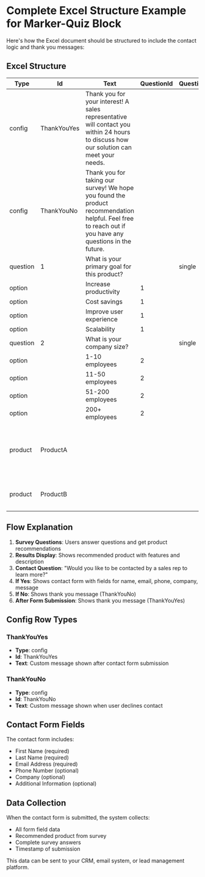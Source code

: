 # Complete Excel Structure Example for Marker-Quiz Block

Here's how the Excel document should be structured to include the contact logic and thank you messages:

## Excel Structure

| Type | Id | Text | QuestionId | QuestionType | Scores | Name | Description | Image | Features | BestFor |
|------|----|------|------------|--------------|--------|------|-------------|-------|----------|---------|
| config | ThankYouYes | Thank you for your interest! A sales representative will contact you within 24 hours to discuss how our solution can meet your needs. | | | | | | | | |
| config | ThankYouNo | Thank you for taking our survey! We hope you found the product recommendation helpful. Feel free to reach out if you have any questions in the future. | | | | | | | | |
| question | 1 | What is your primary goal for this product? | | single | | | | | | |
| option | | Increase productivity | 1 | | ProductA:3,ProductB:2,ProductC:1,ProductD:2,ProductE:2,ProductF:1 | | | | | | |
| option | | Cost savings | 1 | | ProductA:1,ProductB:3,ProductC:2,ProductD:3,ProductE:3,ProductF:3 | | | | | | |
| option | | Improve user experience | 1 | | ProductA:2,ProductB:1,ProductC:3,ProductD:2,ProductE:2,ProductF:2 | | | | | | |
| option | | Scalability | 1 | | ProductA:3,ProductB:2,ProductC:2,ProductD:3,ProductE:3,ProductF:2 | | | | | | |
| question | 2 | What is your company size? | | single | | | | | | |
| option | | 1-10 employees | 2 | | ProductA:1,ProductB:3,ProductC:2,ProductD:1,ProductE:3,ProductF:2 | | | | | | |
| option | | 11-50 employees | 2 | | ProductA:2,ProductB:2,ProductC:3,ProductD:2,ProductE:3,ProductF:2 | | | | | | |
| option | | 51-200 employees | 2 | | ProductA:3,ProductB:2,ProductC:2,ProductD:3,ProductE:2,ProductF:3 | | | | | | |
| option | | 200+ employees | 2 | | ProductA:3,ProductB:1,ProductC:1,ProductD:3,ProductE:1,ProductF:3 | | | | | | |
| product | ProductA | | | | | Enterprise Pro | Our most comprehensive solution for large enterprises | https://images.unsplash.com/photo-1551288049-bebda4e38f71?w=400&h=300&fit=crop | Advanced analytics,24/7 support,Highly customizable,On-premises deployment,Enterprise-grade security | Large enterprises with complex needs |
| product | ProductB | | | | | Business Starter | Perfect for small to medium businesses | https://images.unsplash.com/photo-1460925895917-afdab827c52f?w=400&h=300&fit=crop | Quick setup,Affordable pricing,Cloud-hosted solution,Basic reporting,Email support | Small to medium businesses |

## Flow Explanation

1. **Survey Questions**: Users answer questions and get product recommendations
2. **Results Display**: Shows recommended product with features and description
3. **Contact Question**: "Would you like to be contacted by a sales rep to learn more?"
4. **If Yes**: Shows contact form with fields for name, email, phone, company, message
5. **If No**: Shows thank you message (ThankYouNo)
6. **After Form Submission**: Shows thank you message (ThankYouYes)

## Config Row Types

### ThankYouYes
- **Type**: config
- **Id**: ThankYouYes
- **Text**: Custom message shown after contact form submission

### ThankYouNo
- **Type**: config
- **Id**: ThankYouNo
- **Text**: Custom message shown when user declines contact

## Contact Form Fields

The contact form includes:
- First Name (required)
- Last Name (required)
- Email Address (required)
- Phone Number (optional)
- Company (optional)
- Additional Information (optional)

## Data Collection

When the contact form is submitted, the system collects:
- All form field data
- Recommended product from survey
- Complete survey answers
- Timestamp of submission

This data can be sent to your CRM, email system, or lead management platform.
